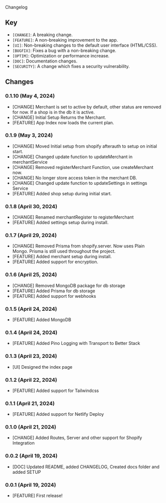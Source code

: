 Changelog

## Key

* `[CHANGE]`: A breaking change. 
* `[FEATURE]`: A non-breaking improvement to the app. 
* `[UI]`: Non-breaking changes to the default user interface (HTML/CSS).
* `[BUGFIX]`: Fixes a bug with a non-breaking change.
* `[OPTIM]`: Optimization or performance increase.
* `[DOC]`: Documentation changes.
* `[SECURITY]`: A change which fixes a security vulnerability.


## Changes

### 0.1.10 (May 4, 2024)

* [CHANGE] Merchant is set to active by default, other status are removed for now. If a shop is in the db it is active. 
* [CHANGE] Initial Setup Returns the Merchant.
* [FEATURE] App Index now loads the current plan. 

### 0.1.9 (May 3, 2024)

* [CHANGE] Moved Initial setup from shopify afterauth to setup on initial start.
* [CHANGE] Changed update function to updateMerchant in merchantService
* [CHANGE] Removed registerMerchant Function, use createMerchant now.
* [CHANGE] No longer store access token in the merchant DB.
* [CHANGE] Changed update function to updateSettings in settings Service
* [FEATURE] Added shop setup during initial start. 

### 0.1.8 (April 30, 2024)

* [CHANGE] Renamed merchantRegister to registerMerchant
* [FEATURE] Added settings setup during install. 

### 0.1.7 (April 29, 2024)

* [CHANGE] Removed Prisma from shopify.server. Now uses Plain Mongo. Prisma is still used throughout the project. 
* [FEATURE] Added merchant setup during install. 
* [FEATURE] Added support for encryption.

### 0.1.6 (April 25, 2024)

* [CHANGE] Removed MongoDB package for db storage
* [FEATURE] Added Prisma for db storage
* [FEATURE] Added support for webhooks

### 0.1.5 (April 24, 2024)

* [FEATURE] Added MongoDB  

### 0.1.4 (April 24, 2024)

* [FEATURE] Added Pino Logging with Transport to Better Stack 

### 0.1.3 (April 23, 2024)

* [UI] Designed the index page 

### 0.1.2 (April 22, 2024)

* [FEATURE] Added support for Tailwindcss

### 0.1.1 (April 21, 2024)

* [FEATURE] Added support for Netlify Deploy

### 0.1.0 (April 21, 2024)

* [CHANGE] Added Routes, Server and other support for Shopify Integration

### 0.0.2 (April 19, 2024)

* [DOC] Updated README, added CHANGELOG, Created docs folder and added SETUP

### 0.0.1 (April 19, 2024)

* [FEATURE] First release!